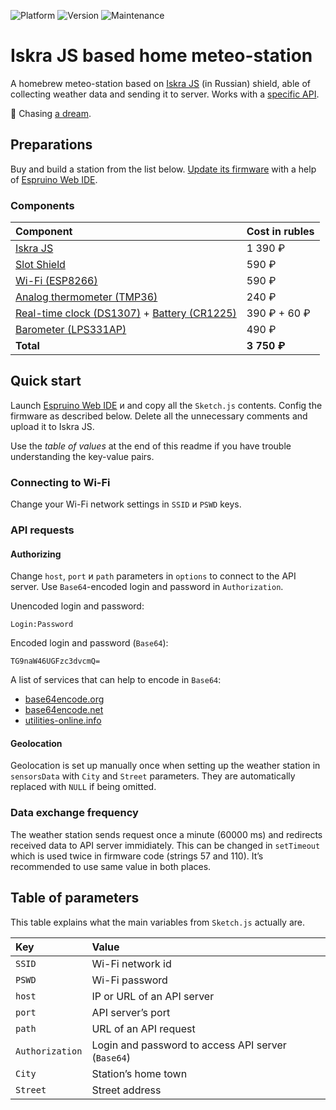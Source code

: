 ![Platform](https://img.shields.io/badge/platform-Iskra%20JS-brightgreen.svg?style=for-the-badge)
![Version](https://img.shields.io/badge/version-0.2.0-brightgreen.svg?style=for-the-badge)
![Maintenance](https://img.shields.io/maintenance/yes/2019.svg?style=for-the-badge)

# Iskra JS based home meteo-station

A homebrew meteo-station based on [Iskra JS](http://wiki.amperka.ru/js:iskra_js) (in Russian) shield, able of collecting weather data and sending it to server. Works with a [specific API](https://github.com/boboshko/Meteostations-API).

💫 Chasing [a dream](https://www.facebook.com/onlysemeon/posts/582696555261097).

## Preparations

Buy and build a station from the list below. [Update its firmware](http://wiki.amperka.ru/js:ide#обновление_прошивки) with a help of [Espruino Web IDE](https://www.espruino.com/ide/).

### Components
| Component                                                                                                                       |   Cost in rubles   |
|:--------------------------------------------------------------------------------------------------------------------------------|:-------------------|
| [Iskra JS](http://amperka.ru/product/iskra-js)                                                                                  | 1 390 ₽            |
| [Slot Shield](http://amperka.ru/product/arduino-troyka-slot-shield)                                                             | 590 ₽              |
| [Wi-Fi (ESP8266)](http://amperka.ru/product/troyka-wi-fi)                                                                       | 590 ₽              |
| [Analog thermometer (TMP36)](http://amperka.ru/product/troyka-temperature-sensor)                                               | 240 ₽              |
| [Real-time clock (DS1307)](http://amperka.ru/product/troyka-rtc) + [Battery (CR1225)](http://amperka.ru/product/battery-cr1225) | 390 ₽ + 60 ₽       |
| [Barometer (LPS331AP)](http://amperka.ru/product/troyka-barometer)                                                              | 490 ₽              |
| **Total**                                                                                                                       | **3 750 ₽**        |


## Quick start

Launch [Espruino Web IDE](https://chrome.google.com/webstore/detail/espruino-web-ide/bleoifhkdalbjfbobjackfdifdneehpo) и and copy all the `Sketch.js` contents. Config the firmware as described below. Delete all the unnecessary comments and upload it to Iskra JS.

Use the *table of values* at the end of this readme if you have trouble understanding the key-value pairs.

### Connecting to Wi-Fi

Change your Wi-Fi network settings in `SSID` и `PSWD` keys.

### API requests

#### Authorizing

Change `host`, `port` и `path` parameters in `options` to connect to the API server. Use `Base64`-encoded login and password in `Authorization`.

Unencoded login and password:

```
Login:Password
```

Encoded login and password (`Base64`):

```
TG9naW46UGFzc3dvcmQ=
```
A list of services that can help to encode in `Base64`:

* [base64encode.org](https://www.base64encode.org/)
* [base64encode.net](https://www.base64encode.net/)
* [utilities-online.info](http://www.utilities-online.info/base64/)

#### Geolocation

Geolocation is set up manually once when setting up the weather station in `sensorsData` with `City` and `Street` parameters. They are automatically replaced with `NULL` if being omitted.

### Data exchange frequency

The weather station sends request once a minute (60000 ms) and redirects received data to API server immidiately. This can be changed in `setTimeout` which is used twice in firmware code (strings 57 and 110). It’s recommended to use same value in both places.

## Table of parameters

This table explains what the main variables from `Sketch.js` actually are.

| Key             | Value                                                |
|:----------------|:---------------------------------------------------------|
| `SSID`          | Wi-Fi network id                                           |
| `PSWD`          | Wi-Fi password                                     |
| `host`          | IP or URL of an API server                                   |
| `port`          | API server’s port                                         |
| `path`          | URL of an API request                                         |
| `Authorization` | Login and password to access API server (`Base64`) |
| `City`          | Station’s home town                          |
| `Street`        | Street address                               |
